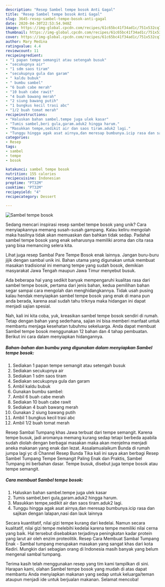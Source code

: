 ```yaml
---
description: "Resep Sambel tempe bosok Anti Gagal"
title: "Resep Sambel tempe bosok Anti Gagal"
slug: 3645-resep-sambel-tempe-bosok-anti-gagal
date: 2020-04-30T22:53:54.948Z
image: https://img-global.cpcdn.com/recipes/61c65bc41f34ad1c/751x532cq70/sambel-tempe-bosok-foto-resep-utama.jpg
thumbnail: https://img-global.cpcdn.com/recipes/61c65bc41f34ad1c/751x532cq70/sambel-tempe-bosok-foto-resep-utama.jpg
cover: https://img-global.cpcdn.com/recipes/61c65bc41f34ad1c/751x532cq70/sambel-tempe-bosok-foto-resep-utama.jpg
author: Mary Medina
ratingvalue: 4.4
reviewcount: 11
recipeingredient:
- "1 papan tempe semangit atau setengah busuk"
- "secukupnya air"
- "1 sdm saos tiram"
- "secukupnya gula dan garam"
- " kaldu bubuk"
- " bumbu sambel"
- "6 buah cabe merah"
- "10 buah cabe rawit"
- "4 buah bawang merah"
- "2 siung bawang putih"
- "1 bungkus kecil trasi abc"
- "1/2 buah tomat merah"
recipeinstructions:
- "Haluskan bahan sambel.tempe juga ulek kasar"
- "Tumis sambel,beri gula,garam.aduk2 hingga harum."
- "Masukkan tempe,sedikit air dan saos tiram.aduk2 lagi."
- "Tunggu hingga agak asat airnya,dan meresap bumbunya.icip rasa dan sajikan dengan lalapan,nasi dan lauk lainnya"
categories:
- Resep
tags:
- sambel
- tempe
- bosok

katakunci: sambel tempe bosok 
nutrition: 155 calories
recipecuisine: Indonesian
preptime: "PT32M"
cooktime: "PT32M"
recipeyield: "4"
recipecategory: Dessert

---
```



![Sambel tempe bosok](https://img-global.cpcdn.com/recipes/61c65bc41f34ad1c/751x532cq70/sambel-tempe-bosok-foto-resep-utama.jpg)

Sedang mencari inspirasi resep sambel tempe bosok yang unik? Cara menyiapkannya memang susah-susah gampang. Kalau keliru mengolah maka hasilnya tidak akan memuaskan dan bahkan tidak sedap. Padahal sambel tempe bosok yang enak seharusnya memiliki aroma dan cita rasa yang bisa memancing selera kita.

Lihat juga resep Sambal Pare Tempe Bosok enak lainnya. Jangan buru-buru jijik dengan sambal unik ini. Bahan utama yang digunakan untuk membuat masakan tradisional ini memang tempe yang sudah bosok, demikian masyarakat Jawa Tengah maupun Jawa Timur menyebut busuk.

Ada beberapa hal yang sedikit banyak mempengaruhi kualitas rasa dari sambel tempe bosok, pertama dari jenis bahan, kedua pemilihan bahan segar sampai cara mengolah dan menghidangkannya. Tidak usah pusing kalau hendak menyiapkan sambel tempe bosok yang enak di mana pun anda berada, karena asal sudah tahu triknya maka hidangan ini dapat menjadi sajian spesial.


Nah, kali ini kita coba, yuk, kreasikan sambel tempe bosok sendiri di rumah. Tetap dengan bahan yang sederhana, sajian ini bisa memberi manfaat untuk membantu menjaga kesehatan tubuhmu sekeluarga. Anda dapat membuat Sambel tempe bosok menggunakan 12 bahan dan 4 tahap pembuatan. Berikut ini cara dalam menyiapkan hidangannya.

<!--inarticleads1-->

##### Bahan-bahan dan bumbu yang digunakan dalam menyiapkan Sambel tempe bosok:

1. Sediakan 1 papan tempe semangit atau setengah busuk
1. Sediakan secukupnya air
1. Sediakan 1 sdm saos tiram
1. Sediakan secukupnya gula dan garam
1. Ambil  kaldu bubuk
1. Gunakan  bumbu sambel:
1. Ambil 6 buah cabe merah
1. Sediakan 10 buah cabe rawit
1. Sediakan 4 buah bawang merah
1. Gunakan 2 siung bawang putih
1. Ambil 1 bungkus kecil trasi abc
1. Ambil 1/2 buah tomat merah


Resep Sambal Tumpang khas Jawa terbuat dari tempe semangit. Karena tempe busuk, jadi aromanya memang kurang sedap tetapi berbeda apabila sudah diolah dengan berbagai masakan maka akan menjelma menjadi aneka makanan yang enak dan lezat. Assalamualaikum Bunda di rumah jumpa lagi yc di Channel Resep Bunda Tika kali ini saya akan berbagi Resep Sambel Tumpang Tempe Semangit Paling Enak dan Praktis, Sambel Tumpang ini berbahan dasar. Tempe busuk, disebut juga tempe bosok atau tempe semangit. 

<!--inarticleads2-->

##### Cara membuat Sambel tempe bosok:

1. Haluskan bahan sambel.tempe juga ulek kasar
1. Tumis sambel,beri gula,garam.aduk2 hingga harum.
1. Masukkan tempe,sedikit air dan saos tiram.aduk2 lagi.
1. Tunggu hingga agak asat airnya,dan meresap bumbunya.icip rasa dan sajikan dengan lalapan,nasi dan lauk lainnya


Secara kuantitatif, nilai gizi tempe kurang dari kedelai. Namun secara kualitatif, nilai gizi tempe melebihi kedelai karena tempe memiliki nilai cerna yang baik. Hal tersebut disebabkan terjadinya peningkatan kadar protein yang larut air oleh enzim proteolitik. Resep Cara Membuat Sambal Tumpang Enak - Sambal tumpang merupakan masakan yang sangat khas dari kota Kediri. Mungkin dari sebagian orang di Indonesia masih banyak yang belum mengenal sambal tumpang. 

Terima kasih telah menggunakan resep yang tim kami tampilkan di sini. Harapan kami, olahan Sambel tempe bosok yang mudah di atas dapat membantu Anda menyiapkan makanan yang sedap untuk keluarga/teman ataupun menjadi ide untuk berjualan makanan. Selamat mencoba!
